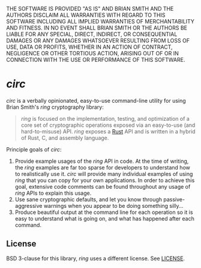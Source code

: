 THE SOFTWARE IS PROVIDED "AS IS" AND BRIAN SMITH AND THE AUTHORS DISCLAIM
ALL WARRANTIES WITH REGARD TO THIS SOFTWARE INCLUDING ALL IMPLIED WARRANTIES
OF MERCHANTABILITY AND FITNESS. IN NO EVENT SHALL BRIAN SMITH OR THE AUTHORS
BE LIABLE FOR ANY SPECIAL, DIRECT, INDIRECT, OR CONSEQUENTIAL DAMAGES OR ANY
DAMAGES WHATSOEVER RESULTING FROM LOSS OF USE, DATA OR PROFITS, WHETHER IN
AN ACTION OF CONTRACT, NEGLIGENCE OR OTHER TORTIOUS ACTION, ARISING OUT OF
OR IN CONNECTION WITH THE USE OR PERFORMANCE OF THIS SOFTWARE.

*circ*
======

*circ* is a verbally opinionated, easy-to-use command-line utility for using
Brian Smith's *ring* cryptography library:

> *ring* is focused on the implementation, testing, and optimization of a core
> set of cryptographic operations exposed via an easy-to-use (and hard-to-misuse)
> API. *ring* exposes a [Rust](https://www.rust-lang.org/) API and is written in
> a hybrid of Rust, C, and assembly language.

Principle goals of *circ*:

1. Provide example usages of the *ring* API in code. At the time of writing,
  the *ring* examples are far too sparse for developers to understand how to
  realistically use it. *circ* will provide many individual examples of using
  *ring* that you can copy for your own applications. In order to achieve this
  goal, extensive code comments can be found throughout any usage of *ring*
  APIs to explain this usage.
2. Use sane cryptographic defaults, and let you know through passive-aggressive
  warnings when you appear to be doing something silly...
3. Produce beautiful output at the command line for each operation so it is
  easy to understand what is going on, and what has happened after each
  command.

License
-------

BSD 3-clause for this library, *ring* uses a different license. See [LICENSE](LICENSE).